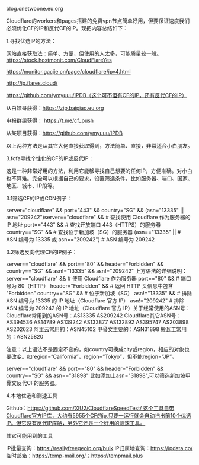 blog.onetwoone.eu.org 

Cloudflare的workers和pages搭建的免费vpn节点简单好用，但要保证速度我们必须优化CF的IP和反代CF的IP。现把内容总结如下：

1.寻找优选IP的方法：

网站直接获取法：简单、方便，但使用的人太多，可能质量较一般。
https://stock.hostmonit.com/CloudFlareYes

https://monitor.gacjie.cn/page/cloudflare/ipv4.html

http://ip.flares.cloud/

https://github.com/ymyuuu/IPDB（这个可不但有CF的IP，还有反代CF的IP）

从白嫖哥获得：https://zip.baipiao.eu.org

电报群组获得： https://t.me/cf_push

从某项目获得：https://github.com/ymyuuu/IPDB

以上两种方法是从其它大佬直接获取得到，方法简单、直接，非常适合小白朋友。

3.fofa寻找个性化的CF的IP或反代IP：

这是一种非常好用的方法，利用它能够寻找自己想要的任何IP，方便准确。对小白也不算难。完全可以根据自己的要求，设置筛选条件，比如服务器、端口、国家、地区、城市、IP段等。

3.1筛选CF的IP或CDN例子：

server="cloudflare" && port="443" && country="SG" && (asn="13335" || asn="209242")server=="cloudflare" && # 查找使用 Cloudflare 作为服务器的 IP 地址 port=="443" && # 查找开放端口 443（HTTPS）的服务器 country=="SG" && # 查找位于新加坡（SG）的服务器 (asn=="13335" || # ASN 编号为 13335 或 asn=="209242") # ASN 编号为 209242

3.2筛选反向代理CF的IP例子：

server=="cloudflare" && port=="80" && header="Forbidden" && country=="SG" && asn!="13335" && asn!="209242" 上方语法的详细说明： server=="cloudflare" && # 使用 Cloudflare 作为服务器 port=="80" && # 端口号为 80（HTTP） header="Forbidden" && # 返回 HTTP 头信息中包含 "Forbidden" country=="SG" && # 位于新加坡（SG） asn!="13335" && # 排除 ASN 编号为 13335 的 IP 地址（Cloudflare 官方 IP） asn!="209242" # 排除 ASN 编号为 209242 的 IP 地址（Cloudflare 官方 IP）关于经常使用的ASN号： Cloudflare常用到的ASN号：AS13335 AS209242 Cloudflare其它ASN号：AS394536 AS14789 AS139242 AS133877	AS132892 AS395747 AS203898 AS202623 阿里云常用的：ASN45102 甲骨文主要的：ASN31898 搬瓦工常用的：ASN25820

注意：以上语法不是固定不变的，如country可换成city或region，相应的对象也要改变。如region=”California”，region=”Tokyo”，但不能region=”JP”。

server=="cloudflare" && port=="80" && header="Forbidden" && country=="SG" && asn=="31898" 比如添加上asn="31898",可以筛选新加坡甲骨文反代CF的服务器。

4.本地优选和测速工具

Github：https://github.com/XIU2/CloudflareSpeedTest/ 这个工具自带Cloudflare官方IP库，大约有5955个CF的ip,只要一运行就会自动扫出前10个优选IP。但它没有反代IP库哈，另外它还是一个好用的测速工具。

其它可能用到的工具

IP批量查询：https://reallyfreegeoip.org/bulk
IP归属地查询：https://ipdata.co/
临时邮箱：https://temp-mail.org/；https://tempmail.plus

